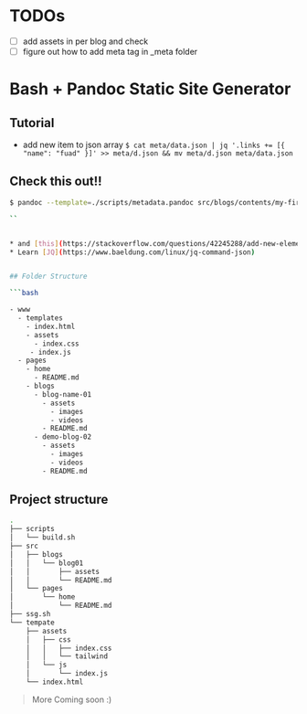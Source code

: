 # TODOs

- [ ] add assets in per blog and check
- [ ] figure out how to add meta tag in _meta folder

# Bash + Pandoc Static Site Generator 

## Tutorial

* add new item to json array
`$ cat meta/data.json | jq '.links += [{ "name": "fuad" }]' >> meta/d.json && mv meta/d.json meta/data.json`



## Check this out!!

```bash
$ pandoc --template=./scripts/metadata.pandoc src/blogs/contents/my-first-blog/README.md | jq

``


* and [this](https://stackoverflow.com/questions/42245288/add-new-element-to-existing-json-array-with-jq)
* Learn [JQ](https://www.baeldung.com/linux/jq-command-json)


## Folder Structure

```bash

- www
  - templates
    - index.html
    - assets
      - index.css
     - index.js
  - pages
    - home
      - README.md
    - blogs
      - blog-name-01
        - assets
          - images
          - videos
        - README.md
      - demo-blog-02
        - assets
          - images
          - videos
        - README.md
```

## Project structure

```bash
.
├── scripts
│   └── build.sh
├── src
│   ├── blogs
│   │   └── blog01
│   │       ├── assets
│   │       └── README.md
│   └── pages
│       └── home
│           └── README.md
├── ssg.sh
└── tempate
    ├── assets
    │   ├── css
    │   │   ├── index.css
    │   │   └── tailwind
    │   └── js
    │       └── index.js
    └── index.html
```

> More Coming soon :)


